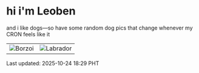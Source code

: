 # hi i'm Leoben

and i like dogs—so have some random dog pics that change whenever my CRON feels like it

|  |  |
|--------|----------|
| ![Borzoi](https://random-dog-vercel.vercel.app/api/random-borzoi?v=1761301799) | ![Labrador](https://random-dog-vercel.vercel.app/api/random-labrador?v=1761301799) |

Last updated: 2025-10-24 18:29 PHT
